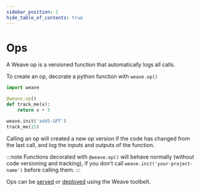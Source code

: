 ```yaml
---
sidebar_position: 1
hide_table_of_contents: true
---
```


# Ops

A Weave op is a versioned function that automatically logs all calls.

To create an op, decorate a python function with `weave.op()`

```python
import weave

@weave.op()
def track_me(v):
    return v + 5

weave.init('add5-GPT')
track_me(15)
```

Calling an op will created a new op version if the code has changed from the last call, and log the inputs and outputs of the function.

:::note
Functions decorated with `@weave.op()` will behave normally (without code versioning and tracking), if you don't call `weave.init('your-project-name')` before calling them.
:::

Ops can be [served](/guides/tools/serve) or [deployed](/guides/tools/deploy) using the Weave toolbelt.
